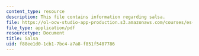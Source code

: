 ```yaml
---
content_type: resource
description: This file contains information regarding salsa.
file: https://ol-ocw-studio-app-production.s3.amazonaws.com/courses/es-287-kitchen-chemistry-spring-2009/f88ee1d01cb17bc4a7a8f851f5407786_MITES_287S09_read02.pdf
file_type: application/pdf
resourcetype: Document
title: Salsa
uid: f88ee1d0-1cb1-7bc4-a7a8-f851f5407786
---
```


